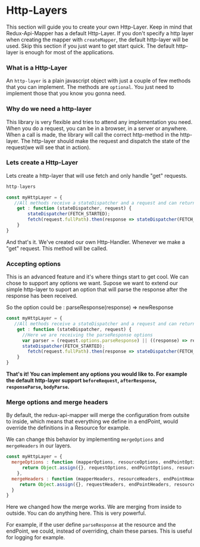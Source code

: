 # Http-Layers

This section will guide you to create your own Http-Layer. Keep in mind that Redux-Api-Mapper has a default Http-Layer. If you don't specify a http layer when creating the mapper with ``createMapper``, the default http-layer will be used. Skip this section if you just want to get start quick. The default http-layer is enough for most of the applications.

### What is a Http-Layer

An ``http-layer`` is a plain javascript object with just a couple of few methods that you can implement. The methods are ``optional``. You just need to implement those that you know you gonna need.

### Why do we need a http-layer

This library is very flexible and tries to attend any implementation you need. When you do a request, you can be in a browser, in a server or anywhere. When a call is made, the library will call the correct http-method in the http-layer. The http-layer should make the request and dispatch the state of the request(we will see that in action).

### Lets create a Http-Layer

Lets create a http-layer that will use fetch and only handle "get" requests.

```js
http-layers

const myHttpLayer = {
   //All methods receive a stateDispatcher and a request and can return anything(the return will be the return of the call function)
    get : function (stateDispatcher, request) {
        stateDispatcher(FETCH_STARTED);
        fetch(request.fullPath).then(response => stateDispatcher(FETCH_COMPLETED, response)); 
    }
}
```
And that's it. We've created our own Http-Handler. Whenever we make a "get" request. This method will be called. 

### Accepting options

This is an advanced feature and it's where things start to get cool. We can chose to support any options we want. Supose we want to extend our simple http-layer to suport an option that will parse the response after the response has been received.

So the option could be : parseResponse(response) => newResponse

```js
const myHttpLayer = {
   //All methods receive a stateDispatcher and a request and can return anything(the return will be the return of the call function)
    get : function (stateDispatcher, request) {
      //Here we are receiving the parseResponse options
      var parser = (request.options.parseResponse) || ((response) => response);
      stateDispatcher(FETCH_STARTED);
        fetch(request.fullPath).then(response => stateDispatcher(FETCH_COMPLETED, parse(response))); 
    }
}
```

<b>That's it! You can implement any options you would like to. For example the default http-layer support ``beforeRequest``, ``afterResponse``, ``responseParse``, ``bodyParse``.</b>

### Merge options and merge headers

By default, the redux-api-mapper will merge the configuration from outsite to inside, which means that everything we define in a endPoint, would override the definitions in a Resource for example.

We can change this behavior by implementing ``mergeOptions`` and ``mergeHeaders`` in our layers.

```js
const myHttpLayer = {
  mergeOptions : function (mapperOptions, resourceOptions, endPointOptions, requestOptions) {
      return Object.assign({}, requestOptions, endPointOptions, resourceOptions, mapperOptions);
    },
  mergeHeaders : function (mapperHeaders, resourceHeaders, endPointHeaders, requestHeaders) {
     return Object.assign({}, requestHeaders, endPointHeaders, resourceHeaders, mapperHeaders);
  }   
}
```

Here we changed how the merge works. We are merging from inside to outside. You can do anything here. This is very powerful. 

For example, if the user define ``parseResponse`` at the resource and the endPoint, we could, instead of overriding, chain these parses. This is useful for logging for example.

